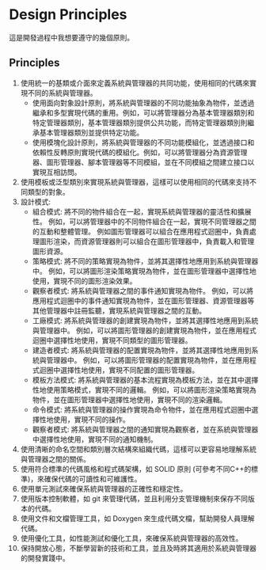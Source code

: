 # Design Principles

這是開發過程中我想要遵守的幾個原則。

## Principles

1. 使用統一的基類或介面來定義系統與管理器的共同功能，使用相同的代碼來實現不同的系統與管理器。
    - 使用面向對象設計原則，將系統與管理器的不同功能抽象為物件，並透過繼承和多型實現代碼的重用。例如，可以將管理器分為基本管理器類別和特定管理器類別，基本管理器類別提供公共功能，而特定管理器類別則繼承基本管理器類別並提供特定功能。
    - 使用模塊化設計原則，將系統與管理器的不同功能模組化，並透過接口和依賴性反轉原則實現代碼的模組化。例如，可以將管理器分為資源管理器、圖形管理器、腳本管理器等不同模組，並在不同模組之間建立接口以實現互相訪問。
2. 使用模板或泛型類別來實現系統與管理器，這樣可以使用相同的代碼來支持不同類型的對象。
3. 設計模式:
    - 組合模式:
        將不同的物件組合在一起，實現系統與管理器的靈活性和擴展性。
            例如，可以將管理器中的不同物件組合在一起，實現不同管理器之間的互動和整體管理。
            例如圖形管理器可以組合在應用程式迴圈中，負責處理圖形渲染，而資源管理器則可以組合在圖形管理器中，負責載入和管理圖形資源。
    - 策略模式:
        將不同的策略實現為物件，並將其選擇性地應用到系統與管理器中。
            例如，可以將圖形渲染策略實現為物件，並在圖形管理器中選擇性地使用，實現不同的圖形渲染效果。
    - 觀察者模式:
        將系統與管理器之間的事件通知實現為物件。
            例如，可以將應用程式迴圈中的事件通知實現為物件，並在圖形管理器、資源管理器等其他管理器中註冊監聽，實現系統與管理器之間的互動。
    - 工廠模式:
        將系統與管理器的創建實現為物件，並將其選擇性地應用到系統與管理器中。
            例如，可以將圖形管理器的創建實現為物件，並在應用程式迴圈中選擇性地使用，實現不同類型的圖形管理器。
    - 建造者模式:
        將系統與管理器的配置實現為物件，並將其選擇性地應用到系統與管理器中。
            例如，可以將圖形管理器的配置實現為物件，並在應用程式迴圈中選擇性地使用，實現不同配置的圖形管理器。
    - 模板方法模式:
        將系統與管理器的基本流程實現為模板方法，並在其中選擇性地使用策略模式，實現不同的邏輯。
            例如，可以將圖形渲染策略實現為物件，並在圖形管理器中選擇性地使用，實現不同的渲染邏輯。
    - 命令模式:
        將系統與管理器的操作實現為命令物件，並在應用程式迴圈中選擇性地使用，實現不同的操作。
    - 觀察者模式:
        將系統與管理器之間的通知實現為觀察者，並在系統與管理器中選擇性地使用，實現不同的通知機制。
4. 使用清晰的命名空間和類別層次結構來組織代碼，這樣可以更容易地理解系統與管理器之間的關係。
5. 使用符合標準的代碼風格和程式碼架構，如 SOLID 原則 (可參考不同C++的標準)，來確保代碼的可讀性和可維護性。
6. 使用單元測試來確保系統與管理器的正確性和穩定性。
7. 使用版本控制軟體，如 git 來管理代碼，並且利用分支管理機制來保存不同版本的代碼。
8. 使用文件和文檔管理工具，如 Doxygen 來生成代碼文檔，幫助開發人員理解代碼。
9. 使用優化工具，如性能測試和優化工具，來確保系統與管理器的高效性。
10. 保持開放心態，不斷學習新的技術和工具，並且及時將其適用於系統與管理器的開發實踐中。